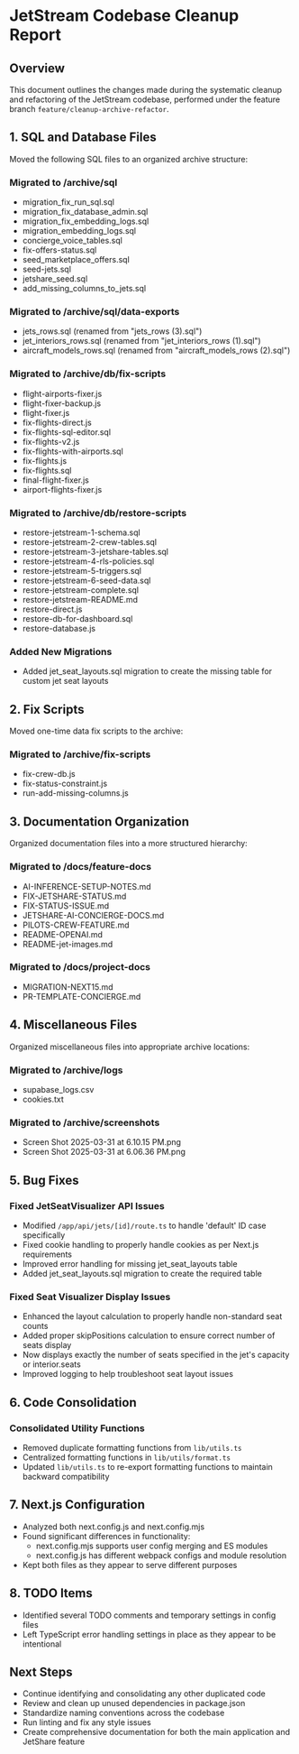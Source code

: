# JetStream Codebase Cleanup Report

## Overview
This document outlines the changes made during the systematic cleanup and refactoring of the JetStream codebase, performed under the feature branch `feature/cleanup-archive-refactor`.

## 1. SQL and Database Files
Moved the following SQL files to an organized archive structure:

### Migrated to /archive/sql
- migration_fix_run_sql.sql
- migration_fix_database_admin.sql
- migration_fix_embedding_logs.sql
- migration_embedding_logs.sql
- concierge_voice_tables.sql
- fix-offers-status.sql
- seed_marketplace_offers.sql
- seed-jets.sql
- jetshare_seed.sql
- add_missing_columns_to_jets.sql

### Migrated to /archive/sql/data-exports
- jets_rows.sql (renamed from "jets_rows (3).sql")
- jet_interiors_rows.sql (renamed from "jet_interiors_rows (1).sql")
- aircraft_models_rows.sql (renamed from "aircraft_models_rows (2).sql")

### Migrated to /archive/db/fix-scripts
- flight-airports-fixer.js
- flight-fixer-backup.js
- flight-fixer.js
- fix-flights-direct.js
- fix-flights-sql-editor.sql
- fix-flights-v2.js
- fix-flights-with-airports.sql
- fix-flights.js
- fix-flights.sql
- final-flight-fixer.js
- airport-flights-fixer.js

### Migrated to /archive/db/restore-scripts
- restore-jetstream-1-schema.sql
- restore-jetstream-2-crew-tables.sql
- restore-jetstream-3-jetshare-tables.sql
- restore-jetstream-4-rls-policies.sql
- restore-jetstream-5-triggers.sql
- restore-jetstream-6-seed-data.sql
- restore-jetstream-complete.sql
- restore-jetstream-README.md
- restore-direct.js
- restore-db-for-dashboard.sql
- restore-database.js

### Added New Migrations
- Added jet_seat_layouts.sql migration to create the missing table for custom jet seat layouts

## 2. Fix Scripts
Moved one-time data fix scripts to the archive:

### Migrated to /archive/fix-scripts
- fix-crew-db.js
- fix-status-constraint.js
- run-add-missing-columns.js

## 3. Documentation Organization
Organized documentation files into a more structured hierarchy:

### Migrated to /docs/feature-docs
- AI-INFERENCE-SETUP-NOTES.md
- FIX-JETSHARE-STATUS.md
- FIX-STATUS-ISSUE.md
- JETSHARE-AI-CONCIERGE-DOCS.md
- PILOTS-CREW-FEATURE.md
- README-OPENAI.md
- README-jet-images.md

### Migrated to /docs/project-docs
- MIGRATION-NEXT15.md
- PR-TEMPLATE-CONCIERGE.md

## 4. Miscellaneous Files
Organized miscellaneous files into appropriate archive locations:

### Migrated to /archive/logs
- supabase_logs.csv
- cookies.txt

### Migrated to /archive/screenshots
- Screen Shot 2025-03-31 at 6.10.15 PM.png
- Screen Shot 2025-03-31 at 6.06.36 PM.png

## 5. Bug Fixes

### Fixed JetSeatVisualizer API Issues
- Modified `/app/api/jets/[id]/route.ts` to handle 'default' ID case specifically
- Fixed cookie handling to properly handle cookies as per Next.js requirements
- Improved error handling for missing jet_seat_layouts table
- Added jet_seat_layouts.sql migration to create the required table

### Fixed Seat Visualizer Display Issues
- Enhanced the layout calculation to properly handle non-standard seat counts
- Added proper skipPositions calculation to ensure correct number of seats display
- Now displays exactly the number of seats specified in the jet's capacity or interior.seats
- Improved logging to help troubleshoot seat layout issues

## 6. Code Consolidation

### Consolidated Utility Functions
- Removed duplicate formatting functions from `lib/utils.ts`
- Centralized formatting functions in `lib/utils/format.ts`
- Updated `lib/utils.ts` to re-export formatting functions to maintain backward compatibility

## 7. Next.js Configuration
- Analyzed both next.config.js and next.config.mjs
- Found significant differences in functionality:
  - next.config.mjs supports user config merging and ES modules
  - next.config.js has different webpack configs and module resolution
- Kept both files as they appear to serve different purposes

## 8. TODO Items
- Identified several TODO comments and temporary settings in config files
- Left TypeScript error handling settings in place as they appear to be intentional

## Next Steps
- Continue identifying and consolidating any other duplicated code
- Review and clean up unused dependencies in package.json
- Standardize naming conventions across the codebase
- Run linting and fix any style issues
- Create comprehensive documentation for both the main application and JetShare feature 